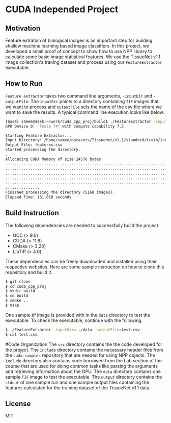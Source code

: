 # CUDA Independed Project

## Motivation
Feature extration of biological images is an important step for building shallow machine learning based image classifiers. In this project, we developed a small proof of concept to show how to use NPP library to calculate some basic image statistical features. We use the TissueNet v1.1 image collection's traning dataset and process using our `FeatureExtractor` executable.

## How to Run
`Feature extractor` takes two command line arguments, `-inputDir` and `-outputFile`. The `inputDir` points to a directory containing `TIF` images that we want to process and `outputFile` sets the name of the csv file where we want to save the results. A typical command line execution looks like below:
```sh
(base) samee@desk:~/work/cuda_cpp_proj/build$ ./FeatureExtractor -inputDir=/home/samee/datasets/TissueNet/v1.1/standard/train/intensity -outputFile=features.csv
GPU Device 0: "Tesla T4" with compute capability 7.5

Starting Feature Extractor...
Input Directory: /home/samee/datasets/TissueNet/v1.1/standard/train/intensity
Output File: features.csv
Started processing the directory.
.
Allocating CUDA Memory of size 24576 bytes
....................................................................................................
....................................................................................................
....................................................................................................
....................................................................................................
....................................................................................................
...............
Finished processing the directory (5160 images).
Elapsed Time: 131.018 seconds
```

## Build Instruction
The following dependencies are needed to successfully build the project.
* GCC (> 9.0)
* CUDA (> 11.6)
* CMake (> 3.20)
* LibTiff (> 4.0)

These dependecnies can be freely downloaded and installed using their respective websites. Here are some sample instruction on how to clone this repository and build it.

```sh
$ git clone
$ cd cuda_cpp_proj
$ mkdir build
$ cd build
$ cmake ..
$ make 
```
One sample tif image is provided with in the `data` directory to test the executable. To check the executable, continue with the following.
```sh
$ ./FeatureExtractor -inputDir=../data -outputFile=test.csv
$ cat test.csv
```

#Code Organization
The `src` directory contains the the code developed for the project. The `include` directory contains the necessary header files from the `cuda-samples` repository that are needed for using NPP objects. The `include` directory also contains code borrowed from the Lab section of the course that are used for doing common tasks like parsing the arguments and retrieving information about the GPU. The `data` directory contains one sample `TIF` image to test the executable. The `output` directory contains the `stdout` of one sample run and one sample output files containing the features calculated for the training dataset of the TissueNet v1.1 data. 


## License

MIT

